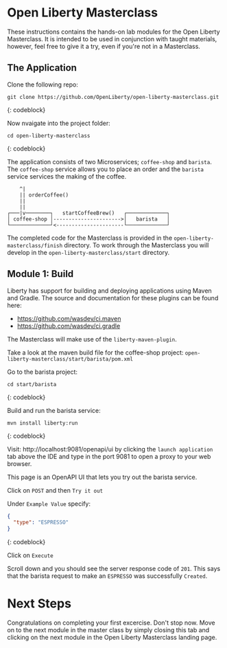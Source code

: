 # Open Liberty Masterclass

These instructions contains the hands-on lab modules for the Open Liberty Masterclass.  It is intended to be used in conjunction with taught materials, however, feel free to give it a try, even if you're not in a Masterclass.

## The Application

Clone the following repo:

```
git clone https://github.com/OpenLiberty/open-liberty-masterclass.git
```
{: codeblock}


Now nvaigate into the project folder:

```
cd open-liberty-masterclass
```
{: codeblock}

The application consists of two Microservices; `coffee-shop` and `barista`.  The `coffee-shop` service allows you to place an order and the `barista` service services the making of the coffee.

```
    ^|
    || orderCoffee()
    || 
    || 
┌───|v────────┐   startCoffeeBrew()   ┌─────────────┐
│ coffee-shop │---------------------->│   barista   │
└─────────────┘<----------------------└─────────────┘
```
The completed code for the Masterclass is provided in the `open-liberty-masterclass/finish` directory.  To work through the Masterclass you will develop in the `open-liberty-masterclass/start` directory.

## Module 1: Build

Liberty has support for building and deploying applications using Maven and Gradle.  The source and documentation for these plugins can be found here:
* https://github.com/wasdev/ci.maven
* https://github.com/wasdev/ci.gradle

The Masterclass will make use of the `liberty-maven-plugin`.

Take a look at the maven build file for the coffee-shop project: `open-liberty-masterclass/start/barista/pom.xml`

Go to the barista project:

```
cd start/barista
```
{: codeblock}

Build and run the barista service:

```
mvn install liberty:run
```
{: codeblock}

Visit: http://localhost:9081/openapi/ui by clicking the `launch application` tab above the IDE and type in the port 9081 to open a proxy to your web browser.

This page is an OpenAPI UI that lets you try out the barista service.  

Click on `POST` and then `Try it out`

Under `Example Value` specify:

```JSON
{
  "type": "ESPRESSO"
}
```
{: codeblock}

Click on `Execute`

Scroll down and you should see the server response code of `201`.  This says that the barista request to make an `ESPRESSO` was successfully `Created`.

# Next Steps

Congratulations on completing your first excercise. Don't stop now. Move on to the next module in the master class by simply closing this tab and clicking on the next module in the Open Liberty Masterclass landing page.